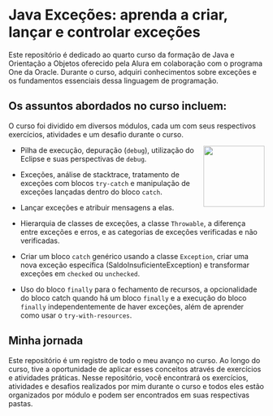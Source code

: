#  Java Exceções: aprenda a criar, lançar e controlar exceções

Este repositório é dedicado ao quarto curso da formação de Java e Orientação a Objetos oferecido pela Alura em colaboração com o programa One da Oracle. Durante o curso, adquiri conhecimentos sobre exceções e os fundamentos essenciais dessa linguagem de programação.

## Os assuntos abordados no curso incluem:

O curso foi dividido em diversos módulos, cada um com seus respectivos exercícios, atividades e um desafio durante o curso.

<img align="right" src="https://github.com/emanoelcampos/programa-one-oracle/assets/68448029/7bf8aed1-0c01-44a8-97e1-fd084f77682a" width="120">

- Pilha de execução, depuração (`debug`), utilização do Eclipse e suas perspectivas de `debug`.

- Exceções, análise de stacktrace, tratamento de exceções com blocos `try-catch` e manipulação de exceções lançadas dentro do bloco `catch`.

- Lançar exceções e atribuir mensagens a elas.

- Hierarquia de classes de exceções, a classe `Throwable`, a diferença entre exceções e erros, e as categorias de exceções verificadas e não verificadas.

- Criar um bloco `catch` genérico usando a classe `Exception`, criar uma nova exceção específica (SaldoInsuficienteException) e transformar exceções em `checked` ou `unchecked`.

- Uso do bloco `finally` para o fechamento de recursos, a opcionalidade do bloco catch quando há um bloco `finally` e a execução do bloco `finally` independentemente de haver exceções, além de aprender como usar o `try-with-resources`.


## Minha jornada

Este repositório é um registro de todo o meu avanço no curso. Ao longo do curso, tive a oportunidade de aplicar esses conceitos através de exercícios e atividades práticas. Nesse repositório, você encontrará os exercícios, atividades e desafios realizados por mim durante o curso e todos eles estão organizados por módulo e podem ser encontrados em suas respectivas pastas.